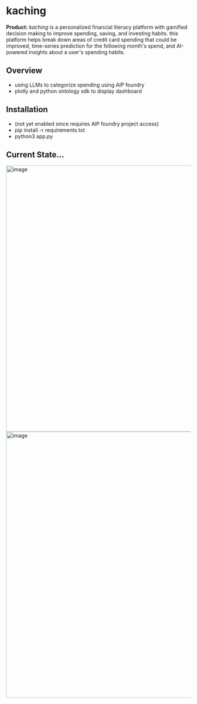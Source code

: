 # kaching

**Product:** *kaching* is a personalized financial literacy platform with gamified decision making to improve spending, saving, and investing habits. this platform helps break down areas of credit card spending that could be improved, time-series prediction for the following month's spend, and AI-powered insights about a user's spending habits.

## Overview
- using LLMs to categorize spending using AIP foundry
- plotly and python ontology sdk to display dashboard

## Installation
- (not yet enabled since requires AIP foundry project access)
- pip install -r requirements.txt
- python3 app.py


## Current State...
<img width="724" alt="image" src="https://github.com/user-attachments/assets/391951b6-9de2-4ad8-9589-6ce81cfff303" />
<img width="724" alt="image" src="https://github.com/user-attachments/assets/608ed204-1b6d-43ec-8255-ab2211081dc8" />



